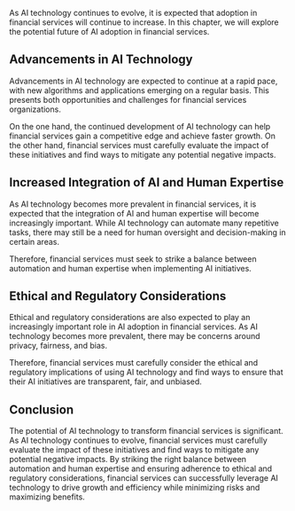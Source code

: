 
As AI technology continues to evolve, it is expected that adoption in financial services will continue to increase. In this chapter, we will explore the potential future of AI adoption in financial services.

Advancements in AI Technology
-----------------------------

Advancements in AI technology are expected to continue at a rapid pace, with new algorithms and applications emerging on a regular basis. This presents both opportunities and challenges for financial services organizations.

On the one hand, the continued development of AI technology can help financial services gain a competitive edge and achieve faster growth. On the other hand, financial services must carefully evaluate the impact of these initiatives and find ways to mitigate any potential negative impacts.

Increased Integration of AI and Human Expertise
-----------------------------------------------

As AI technology becomes more prevalent in financial services, it is expected that the integration of AI and human expertise will become increasingly important. While AI technology can automate many repetitive tasks, there may still be a need for human oversight and decision-making in certain areas.

Therefore, financial services must seek to strike a balance between automation and human expertise when implementing AI initiatives.

Ethical and Regulatory Considerations
-------------------------------------

Ethical and regulatory considerations are also expected to play an increasingly important role in AI adoption in financial services. As AI technology becomes more prevalent, there may be concerns around privacy, fairness, and bias.

Therefore, financial services must carefully consider the ethical and regulatory implications of using AI technology and find ways to ensure that their AI initiatives are transparent, fair, and unbiased.

Conclusion
----------

The potential of AI technology to transform financial services is significant. As AI technology continues to evolve, financial services must carefully evaluate the impact of these initiatives and find ways to mitigate any potential negative impacts. By striking the right balance between automation and human expertise and ensuring adherence to ethical and regulatory considerations, financial services can successfully leverage AI technology to drive growth and efficiency while minimizing risks and maximizing benefits.
